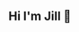## Hi I'm Jill 👋

<!--
**jjmcclure2303/jjmcclure2303** is a ✨ _special_ ✨ repository because its `README.md` (this file) appears on your GitHub profile.

<h3> A passionate Data Analyst from Ukraine 💙💛</h3>
